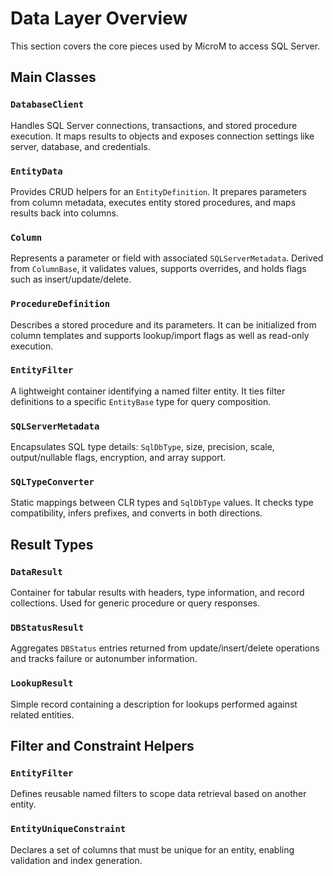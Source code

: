 # Data Layer Overview

This section covers the core pieces used by MicroM to access SQL Server.

## Main Classes

### `DatabaseClient`
Handles SQL Server connections, transactions, and stored procedure execution. It maps results to objects and exposes connection settings like server, database, and credentials.

### `EntityData`
Provides CRUD helpers for an `EntityDefinition`. It prepares parameters from column metadata, executes entity stored procedures, and maps results back into columns.

### `Column`
Represents a parameter or field with associated `SQLServerMetadata`. Derived from `ColumnBase`, it validates values, supports overrides, and holds flags such as insert/update/delete.

### `ProcedureDefinition`
Describes a stored procedure and its parameters. It can be initialized from column templates and supports lookup/import flags as well as read-only execution.

### `EntityFilter`
A lightweight container identifying a named filter entity. It ties filter definitions to a specific `EntityBase` type for query composition.

### `SQLServerMetadata`
Encapsulates SQL type details: `SqlDbType`, size, precision, scale, output/nullable flags, encryption, and array support.

### `SQLTypeConverter`
Static mappings between CLR types and `SqlDbType` values. It checks type compatibility, infers prefixes, and converts in both directions.

## Result Types

### `DataResult`
Container for tabular results with headers, type information, and record collections. Used for generic procedure or query responses.

### `DBStatusResult`
Aggregates `DBStatus` entries returned from update/insert/delete operations and tracks failure or autonumber information.

### `LookupResult`
Simple record containing a description for lookups performed against related entities.

## Filter and Constraint Helpers

### `EntityFilter`
Defines reusable named filters to scope data retrieval based on another entity.

### `EntityUniqueConstraint`
Declares a set of columns that must be unique for an entity, enabling validation and index generation.

